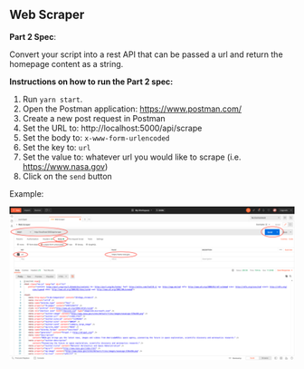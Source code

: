 ## Web Scraper 

**Part 2 Spec**: 

Convert your script into a rest API that can be passed a url and return the homepage content as a string.

**Instructions on how to run the Part 2 spec:**

1. Run `yarn start`.
1. Open the Postman application: https://www.postman.com/
1. Create a new post request in Postman
1. Set the URL to: http://localhost:5000/api/scrape
1. Set the body to: `x-www-form-urlencoded`
1. Set the key to: `url`
1. Set the value to: whatever url you would like to scrape (i.e. https://www.nasa.gov)
1. Click on the `send` button

Example:

![postman-example-nasa](screenshots/postman-example-nasa.png)